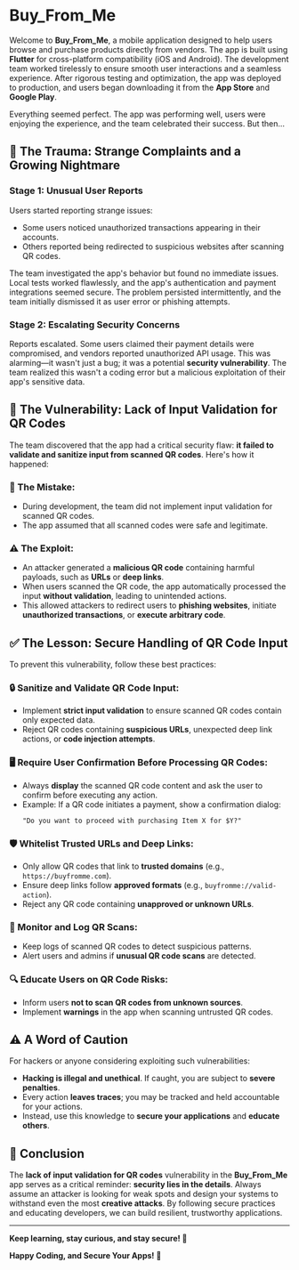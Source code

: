 # Buy_From_Me

Welcome to **Buy_From_Me**, a mobile application designed to help users browse and purchase products directly from vendors. The app is built using **Flutter** for cross-platform compatibility (iOS and Android). The development team worked tirelessly to ensure smooth user interactions and a seamless experience. After rigorous testing and optimization, the app was deployed to production, and users began downloading it from the **App Store** and **Google Play**.

Everything seemed perfect. The app was performing well, users were enjoying the experience, and the team celebrated their success. But then...

## 🚨 The Trauma: Strange Complaints and a Growing Nightmare

### Stage 1: Unusual User Reports
Users started reporting strange issues:
- Some users noticed unauthorized transactions appearing in their accounts.
- Others reported being redirected to suspicious websites after scanning QR codes.

The team investigated the app's behavior but found no immediate issues. Local tests worked flawlessly, and the app's authentication and payment integrations seemed secure. The problem persisted intermittently, and the team initially dismissed it as user error or phishing attempts.

### Stage 2: Escalating Security Concerns
Reports escalated. Some users claimed their payment details were compromised, and vendors reported unauthorized API usage. This was alarming—it wasn't just a bug; it was a potential **security vulnerability**. The team realized this wasn't a coding error but a malicious exploitation of their app's sensitive data.

## 🛑 The Vulnerability: Lack of Input Validation for QR Codes

The team discovered that the app had a critical security flaw: **it failed to validate and sanitize input from scanned QR codes**. Here's how it happened:

### 🔴 The Mistake:
- During development, the team did not implement input validation for scanned QR codes.
- The app assumed that all scanned codes were safe and legitimate.

### ⚠️ The Exploit:
- An attacker generated a **malicious QR code** containing harmful payloads, such as **URLs** or **deep links**.
- When users scanned the QR code, the app automatically processed the input **without validation**, leading to unintended actions.
- This allowed attackers to redirect users to **phishing websites**, initiate **unauthorized transactions**, or **execute arbitrary code**.

## ✅ The Lesson: Secure Handling of QR Code Input
To prevent this vulnerability, follow these best practices:

### 🔒 Sanitize and Validate QR Code Input:
- Implement **strict input validation** to ensure scanned QR codes contain only expected data.
- Reject QR codes containing **suspicious URLs**, unexpected deep link actions, or **code injection attempts**.

### 🖥️ Require User Confirmation Before Processing QR Codes:
- Always **display** the scanned QR code content and ask the user to confirm before executing any action.
- Example: If a QR code initiates a payment, show a confirmation dialog:
  ```
  "Do you want to proceed with purchasing Item X for $Y?"
  ```

### 🛡️ Whitelist Trusted URLs and Deep Links:
- Only allow QR codes that link to **trusted domains** (e.g., `https://buyfromme.com`).
- Ensure deep links follow **approved formats** (e.g., `buyfromme://valid-action`).
- Reject any QR code containing **unapproved or unknown URLs**.

### 🔀 Monitor and Log QR Scans:
- Keep logs of scanned QR codes to detect suspicious patterns.
- Alert users and admins if **unusual QR code scans** are detected.

### 🔍 Educate Users on QR Code Risks:
- Inform users **not to scan QR codes from unknown sources**.
- Implement **warnings** in the app when scanning untrusted QR codes.

## ⚠️ A Word of Caution
For hackers or anyone considering exploiting such vulnerabilities:
- **Hacking is illegal and unethical**. If caught, you are subject to **severe penalties**.
- Every action **leaves traces**; you may be tracked and held accountable for your actions.
- Instead, use this knowledge to **secure your applications** and **educate others**.

## 🎯 Conclusion
The **lack of input validation for QR codes** vulnerability in the **Buy_From_Me** app serves as a critical reminder: **security lies in the details**. Always assume an attacker is looking for weak spots and design your systems to withstand even the most **creative attacks**. By following secure practices and educating developers, we can build resilient, trustworthy applications.

---

**Keep learning, stay curious, and stay secure! 🚀**

**Happy Coding, and Secure Your Apps! 🔐**


